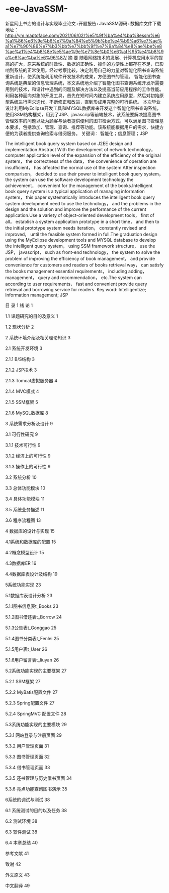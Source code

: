 # -ee-JavaSSM-
新星网上书店的设计与实现毕业论文+开题报告+JavaSSM源码+数据库文件
​下载地址：http://ym.maptoface.com/2021/06/02/%e5%9f%ba%e4%ba%8essm%e6%a1%86%e6%9e%b6%e7%9a%84%e5%9b%be%e4%b9%a6%e7%ae%a1%e7%90%86%e7%b3%bb%e7%bb%9f%e7%9a%84%e8%ae%be%e8%ae%a1%e4%b8%8e%e5%ae%9e%e7%8e%b0%e6%af%95%e4%b8%9a%e8%ae%ba%e6%96%87/
摘  要
随着网络技术的发展、计算机应用水平的提高的扩大，原来系统的时效性、数据的正确性、操作的方便性上都存在不足，已影响到系统的正常使用。经过考察比较，决定利用自己的力量对智能化图书查询系统重新设计，使系统能利用软件开发技术的成果，方便图书的管理。 智能化图书查询系统是典型的信息管理系统，本文系统地介绍了智能化图书查询系统开发所需要用到的技术，和设计中遇到的问题及解决方法以及提高当前应用程序的工作性能。利用各种面向对象的开发工具，首先在短时间内建立系统应用原型，然后对初始原型系统进行需求迭代，不断修正和改进，直到形成用完整的可行系统。 本次毕业设计利用MyEclipse开发工具和MYSQL数据库来开发这个智能化图书查询系统，使用SSM结构框架，用到了JSP、javascrip等前端技术，该系统要解决提高图书管理效率的问题以及为顾客与读者提供便利的图书检索方式，可以满足图书管理基本要求，包括添加、管理、查询、推荐等功能。该系统能根据用户的需求，快捷方便的为读者提供查询检索与借阅服务。
关键词： 智能化；信息管理；JSP

The intelligent book query system based on J2EE
design and implementation
Abstract
With the development of network technology， computer application level of the expansion of the efficiency of the original system， the correctness of the data， the convenience of operation are insufficient， has affected the normal use of the system.After inspection comparison， decided to use their power to intelligent book query system， the system can use the software development technology the achievement， convenient for the management of the books.Intelligent book query system is a typical application of managing information system， this paper systematically introduces the intelligent book query system development need to use the technology， and the problems in the design and the solution and improve the performance of the current application.Use a variety of object-oriented development tools， first of all， establish a system application prototype in a short time， and then to the initial prototype system needs iteration， constantly revised and improved， until the feasible system formed in full.The graduation design using the MyEclipse development tools and MYSQL database to develop the intelligent query system， using SSM framework structure， use the JSP， javascript， such as front-end technology， the system to solve the problem of improving the efficiency of book management， and provide convenience for customers and readers of books retrieval way， can satisfy the books management essential requirements， including adding， management， query and recommendation， etc.The system can according to user requirements， fast and convenient provide query retrieval and borrowing service for readers.
Key word:  Intelligentize; Information management; JSP

目  录
1 绪  论 1

1.1 课题研究的目的及意义 1

1.2 现状分析 2

2 系统环境介绍及相关理论知识 3

2.1 系统开发环境 3

2.1.1 B/S结构 3

2.1.2 JSP技术 3

2.1.3 Tomcat虚拟服务器 4

2.1.4 MVC模式 4

2.1.5 SSM框架 5

2.1.6 MySQL数据库 8

3 系统需求分析及设计 9

3.1 可行性研究 9

3.1.1 技术可行性 9

3.1.2 经济上的可行性 9

3.1.3 操作上的可行性 9

3.2 系统分析 10

3.3 总体功能模块 10

3.4 具体功能模块 11

3.5 系统业务描述 11

3.6 程序流程图 13

4 数据库的设计与实现 15

4.1系统和数据库的配置 15

4.2概念模型设计 15

4.3数据库ER 16

4.4数据库表设计及结构 19

5系统功能实现 23

5.1数据库表设计分析 23

5.1.1图书信息表t_Books 23

5.1.2图书借还表t_Borrow 24

5.1.3公告表t_Gonggao 25

5.1.4图书分类表t_Fenlei 25

5.1.5用户表t_User 26

5.1.6用户留言表t_liuyan 26

5.2系统功能实现的主要框架 27

5.2.1 SSM框架 27

5.2.2 MyBatis配置文件 27

5.2.3 Spring配置文件 27

5.2.4 SpringMVC 配置文件 28

5.3系统功能实现的主要模块 29

5.3.1 网站登录与注册页面 29

5.3.2 用户管理页面 31

5.3.3 图书管理页面 32

5.3.4 借书管理页面 33

5.3.5 还书管理与历史借书页面 34

5.3.6 亮点功能查询图书演示 35

6系统的调试与测试 38

6.1 系统测试的目的以及任务 38

6.2 测试环境 38

6.3 软件测试 38

6.4 本章总结 40

参考文献 41

致谢 42

外文原文 43

中文翻译 49































